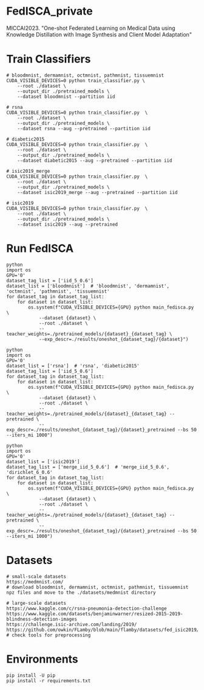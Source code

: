 # FedISCA_private
MICCAI2023. "One-shot Federated Learning on Medical Data using Knowledge Distillation with Image Synthesis and Client Model Adaptation"

# Train Classifiers

    # bloodmnist, dermamnist, octmnist, pathmnist, tissuemnist
    CUDA_VISIBLE_DEVICES=0 python train_classifier.py \
        --root ./dataset \
        --output_dir ./pretrained_models \
        --dataset bloodmnist --partition iid

    # rsna
    CUDA_VISIBLE_DEVICES=0 python train_classifier.py  \
        --root ./dataset \
        --output_dir ./pretrained_models \
        --dataset rsna --aug --pretrained --partition iid

    # diabetic2015
    CUDA_VISIBLE_DEVICES=0 python train_classifier.py  \
        --root ./dataset \
        --output_dir ./pretrained_models \
        --dataset diabetic2015 --aug --pretrained --partition iid

    # isic2019_merge
    CUDA_VISIBLE_DEVICES=0 python train_classifier.py  \
        --root ./dataset \
        --output_dir ./pretrained_models \
        --dataset isic2019_merge --aug --pretrained --partition iid

    # isic2019
    CUDA_VISIBLE_DEVICES=0 python train_classifier.py  \
        --root ./dataset \
        --output_dir ./pretrained_models \
        --dataset isic2019 --aug --pretrained


# Run FedISCA

```
python
import os
GPU='0'
dataset_tag_list = ['iid_5_0.6']
dataset_list = ['bloodmnist']  # 'bloodmnist', 'dermamnist', 'octmnist', 'pathmnist', 'tissuemnist'
for dataset_tag in dataset_tag_list:
    for dataset in dataset_list:
        os.system(f"CUDA_VISIBLE_DEVICES={GPU} python main_fedisca.py \
            --dataset {dataset} \
            --root ./dataset \
            --teacher_weights=./pretrained_models/{dataset}_{dataset_tag} \
            --exp_descr=./results/oneshot_{dataset_tag}/{dataset}")

python
import os
GPU='0'
dataset_list = ['rsna']  # 'rsna', 'diabetic2015'
dataset_tag_list = ['iid_5_0.6']
for dataset_tag in dataset_tag_list:
    for dataset in dataset_list:
        os.system(f"CUDA_VISIBLE_DEVICES={GPU} python main_fedisca.py \
            --dataset {dataset} \
            --root ./dataset \
            --teacher_weights=./pretrained_models/{dataset}_{dataset_tag} --pretrained \
            --exp_descr=./results/oneshot_{dataset_tag}/{dataset}_pretrained --bs 50 --iters_mi 1000")

python
import os
GPU='0'
dataset_list = ['isic2019']
dataset_tag_list = ['merge_iid_5_0.6']  # 'merge_iid_5_0.6', 'dirichlet_6_0.6'
for dataset_tag in dataset_tag_list:
    for dataset in dataset_list:
        os.system(f"CUDA_VISIBLE_DEVICES={GPU} python main_fedisca.py \
            --dataset {dataset} \
            --root ./dataset \
            --teacher_weights=./pretrained_models/{dataset}_{dataset_tag} --pretrained \
            --exp_descr=./results/oneshot_{dataset_tag}/{dataset}_pretrained --bs 50 --iters_mi 1000")
```


# Datasets

    # small-scale datasets
    https://medmnist.com/
    # download bloodmnist, dermamnist, octmnist, pathmnist, tissuemnist npz files and move to the ./datasets/medmnist directory

    # large-scale datasets
    https://www.kaggle.com/c/rsna-pneumonia-detection-challenge
    https://www.kaggle.com/datasets/benjaminwarner/resized-2015-2019-blindness-detection-images
    https://challenge.isic-archive.com/landing/2019/
    https://github.com/owkin/FLamby/blob/main/flamby/datasets/fed_isic2019/README.md
    # check tools for preprocessing


# Environments

    pip install -U pip
    pip install -r requirements.txt
